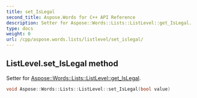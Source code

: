 ```yaml
---
title: set_IsLegal
second_title: Aspose.Words for C++ API Reference
description: Setter for Aspose::Words::Lists::ListLevel::get_IsLegal. 
type: docs
weight: 0
url: /cpp/aspose.words.lists/listlevel/set_islegal/
---
```

## ListLevel.set_IsLegal method


Setter for [Aspose::Words::Lists::ListLevel::get_IsLegal](../get_islegal/).

```cpp
void Aspose::Words::Lists::ListLevel::set_IsLegal(bool value)
```


